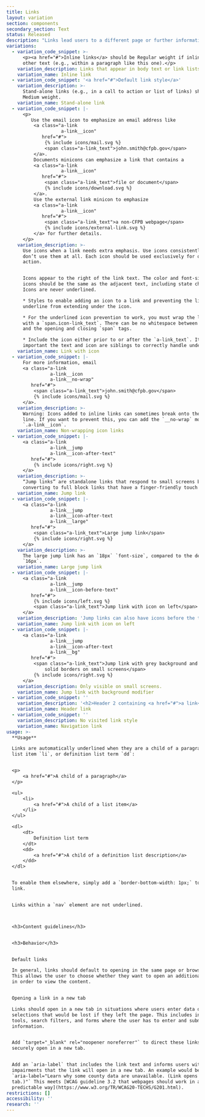```yaml
---
title: Links
layout: variation
section: components
secondary_section: Text
status: Released
description: "Links lead users to a different page or further information. In contrast, buttons are used to signal actions. Users should be able to identify links without relying on color or styling alone.\n\nMore information can be found at:\n* http://cfpb.github.io/design-manual/page-components/links.html\t\n* https://cfpb.github.io/capital-framework/components/cf-core/#default-links\n* https://cfpb.github.io/capital-framework/components/cf-typography/#link-patterns\""
variations:
  - variation_code_snippet: >-
      <p><a href="#">Inline links</a> should be Regular weight if inline with
      other text (e.g., within a paragraph like this one).</p>
    variation_description: Links that appear in body text or link lists are underlined.
    variation_name: Inline link
  - variation_code_snippet: '<a href="#">Default link style</a>'
    variation_description: >-
      Stand-alone links (e.g., in a call to action or list of links) should be
      Medium weight.
    variation_name: Stand-alone link
  - variation_code_snippet: |-
      <p>
         Use the email icon to emphasize an email address like
          <a class="a-link
                    a-link__icon"
             href="#">
              {% include icons/mail.svg %}
              <span class="a-link_text">john.smith@cfpb.gov</span>
          </a>.
          Documents minicons can emphasize a link that contains a 
          <a class="a-link
                    a-link__icon"
             href="#">
              <span class="a-link_text">file or document</span>
              {% include icons/download.svg %}
          </a>.
          Use the external link minicon to emphasize 
          <a class="a-link
                    a-link__icon"
             href="#">
              <span class="a-link_text">a non-CFPB webpage</span>
              {% include icons/external-link.svg %}
          </a> for further details.
      </p>
    variation_description: >-
      Use icons when a link needs extra emphasis. Use icons consistently, or
      don’t use them at all. Each icon should be used exclusively for one
      action.


      Icons appear to the right of the link text. The color and font-size of
      icons should be the same as the adjacent text, including state changes.
      Icons are never underlined.

      * Styles to enable adding an icon to a link and preventing the link’s
      underline from extending under the icon.

      * For the underlined icon prevention to work, you must wrap the link text
      with a `span.icon-link_text`. There can be no whitespace between the text
      and the opening and closing `span` tags.

      * Include the icon either prior to or after the `a-link_text`. It is
      important the text and icon are siblings to correctly handle underlines.
    variation_name: Link with icon
  - variation_code_snippet: |-
      For more information, email
      <a class="a-link
                a-link__icon
                a-link__no-wrap"
         href="#">
          <span class="a-link_text">john.smith@cfpb.gov</span>
          {% include icons/mail.svg %}
      </a>.
    variation_description: >-
      Warning: Icons added to inline links can sometimes break onto the next
      line. If you want to prevent this, you can add the `__no-wrap` modifier to
      `.a-link__icon`.
    variation_name: Non-wrapping icon links
  - variation_code_snippet: |-
      <a class="a-link
                a-link__jump
                a-link__icon-after-text"
         href="#">
          {% include icons/right.svg %}
      </a>
    variation_description: >-
      “Jump links” are standalone links that respond to small screens by
      converting to full block links that have a finger-friendly touch area.
    variation_name: Jump link
  - variation_code_snippet: |-
      <a class="a-link
                a-link__jump
                a-link__icon-after-text
                a-link__large"
         href="#">
          <span class="a-link_text">Large jump link</span>
          {% include icons/right.svg %}
      </a>
    variation_description: >-
      The large jump link has an `18px` `font-size`, compared to the default of
      `16px`.
    variation_name: Large jump link
  - variation_code_snippet: |-
      <a class="a-link
                a-link__jump
                a-link__icon-before-text"
         href="#">
          {% include icons/left.svg %}
          <span class="a-link_text">Jump link with icon on left</span>
      </a>
    variation_description: 'Jump links can also have icons before the text, like icon links.'
    variation_name: Jump link with icon on left
  - variation_code_snippet: |-
      <a class="a-link
                a-link__jump
                a-link__icon-after-text
                a-link__bg"
         href="#">
          <span class="a-link_text">Jump link with grey background and
              solid borders on small screens</span>
          {% include icons/right.svg %}
      </a>
    variation_description: Only visible on small screens.
    variation_name: Jump link with background modifier
  - variation_code_snippet: ''
    variation_description: '<h2>Header 2 containing <a href="#">a link</a></h2>'
    variation_name: Header link
  - variation_code_snippet: ''
    variation_description: No visited link style
    variation_name: Navigation link
usage: >-
  **Usage**

  Links are automatically underlined when they are a child of a paragraph `p`,
  list item `li`, or definition list term `dd`:


  <p>
      <a href="#">A child of a paragraph</a>
  </p>

  <ul>
      <li>
          <a href="#">A child of a list item</a>
      </li>
  </ul>

  <dl>
      <dt>
          Definition list term
      </dt>
      <dd>
          <a href="#">A child of a definition list description</a>
      </dd>
  </dl>


  To enable them elsewhere, simply add a `border-bottom-width: 1px;` to the
  link.


  Links within a `nav` element are not underlined.



  <h3>Content guidelines</h3>


  <h3>Behavior</h3>


  Default links

  In general, links should default to opening in the same page or browser tab.
  This allows the user to choose whether they want to open an additional window
  in order to view the content.


  Opening a link in a new tab

  Links should open in a new tab in situations where users enter data or make
  selections that would be lost if they left the page. This includes interactive
  tools, search filters, and forms where the user has to enter and submit
  information.


  Add `target="_blank" rel="noopener noreferrer"` to direct these links to
  securely open in a new tab.


  Add an `aria-label` that includes the link text and informs users with visual
  impairments that the link will open in a new tab. An example would be
  `aria-label="Learn why some county data are unavailable. (Link opens in new
  tab.)"` This meets [WCAG guideline 3.2 that webpages should work in a
  predictable way](https://www.w3.org/TR/WCAG20-TECHS/G201.html).
restrictions: []
accessibility: ''
research: ''
---
```


